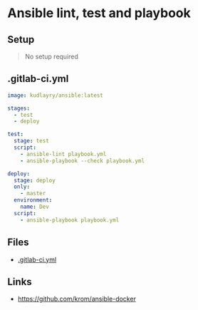 # Ansible lint, test and playbook

## Setup
>No setup required

## .gitlab-ci.yml

```yaml
image: kudlayry/ansible:latest

stages:
  - test
  - deploy

test:
  stage: test
  script:
    - ansible-lint playbook.yml
    - ansible-playbook --check playbook.yml

deploy:
  stage: deploy
  only:
    - master
  environment:
    name: Dev
  script:
    - ansible-playbook playbook.yml
```

## Files
* [.gitlab-ci.yml](.gitlab-ci.yml)

## Links

* https://github.com/krom/ansible-docker